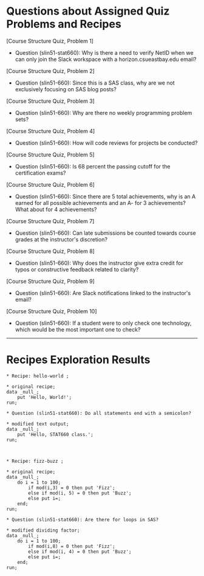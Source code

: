 
# Questions about Assigned Quiz Problems and Recipes

[Course Structure Quiz, Problem 1]
* Question (slin51-stat660): Why is there a need to verify NetID when we can only join the Slack workspace with a horizon.csueastbay.edu email?


[Course Structure Quiz, Problem 2]
* Question (slin51-660): Since this is a SAS class, why are we not exclusively focusing on SAS blog posts?


[Course Structure Quiz, Problem 3]
* Question (slin51-660):  Why are there no weekly programming problem sets?



[Course Structure Quiz, Problem 4]
* Question (slin51-660): How will code reviews for projects be conducted?



[Course Structure Quiz, Problem 5]
* Question (slin51-660): Is 68 percent the passing cutoff for the certification exams?


[Course Structure Quiz, Problem 6]
* Question (slin51-660): Since there are 5 total achievements, why is an A earned for all possible achievements and an A- for 3 achievements? What about for 4 achievements?



[Course Structure Quiz, Problem 7]
* Question (slin51-660): Can late submissions be counted towards course grades at the instructor's discretion?



[Course Structure Quiz, Problem 8]
* Question (slin51-660): Why does the instructor give extra credit for typos or constructive feedback related to clarity?


[Course Structure Quiz, Problem 9]
* Question (slin51-660): Are Slack notifications linked to the instructor's email?


[Course Structure Quiz, Problem 10]
* Question (slin51-660): If a student were to only check one technology, which would be the most important one to check?




***



# Recipes Exploration Results


```
* Recipe: hello-world ;

* original recipe;
data _null_;
    put 'Hello, World!';
run;

* Question (slin51-stat660): Do all statements end with a semicolon?

* modified text output;
data _null_;
    put 'Hello, STAT660 class.';
run;



* Recipe: fizz-buzz ;

* original recipe;
data _null_;
    do i = 1 to 100;
        if mod(i,3) = 0 then put 'Fizz';
        else if mod(i, 5) = 0 then put 'Buzz';
        else put i=;
    end;
run;

* Question (slin51-stat660): Are there for loops in SAS?

* modified dividing factor;
data _null_;
    do i = 1 to 100;
        if mod(i,8) = 0 then put 'Fizz';
        else if mod(i, 4) = 0 then put 'Buzz';
        else put i=;
    end;
run;

```

